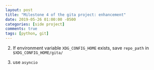 ```yaml
---
layout: post
title: "Milestone 4 of the gita project: enhancement"
date: 2019-05-26 01:00:00 -0500
categories: [side project]
comments: true
tags: [python, git]
---
```


2. If environment variable `XDG_CONFIG_HOME` exists, save `repo_path` in `$XDG_CONFIG_HOME/gita/`

4. use `asyncio`


